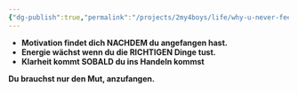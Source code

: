 ```yaml
---
{"dg-publish":true,"permalink":"/projects/2my4boys/life/why-u-never-feel-ready/"}
---
```


- **Motivation findet dich NACHDEM du angefangen hast.**
- **Energie wächst wenn du die RICHTIGEN Dinge tust.**
- **Klarheit kommt SOBALD du ins Handeln kommst**

**Du brauchst nur den Mut, anzufangen.**

